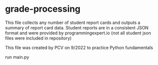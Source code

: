 # grade-processing
This file collects any number of student report cards and outputs a summary of report card data. Student reports are in a consistent JSON format and were provided by programmingexpert.io (not all student json files were included in repository)
 
This file was created by PCV on 9/2022 to practice Python fundamentals

run main.py

